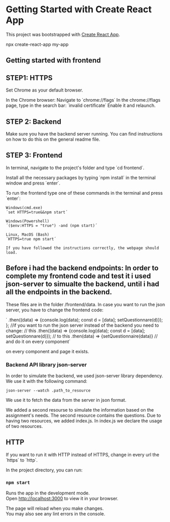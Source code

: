 # Getting Started with Create React App

This project was bootstrapped with [Create React App](https://github.com/facebook/create-react-app).

npx create-react-app my-app

## Getting started with frontend 

## STEP1: HTTPS 
Set Chrome as your default browser.

In the Chrome browser:
Navigate to ΄chrome://flags΄ 
In the chrome://flags page, type in the search bar: ΄invalid certificate΄
Εnable it and relaunch.

## STEP 2: Backend
Make sure you have the backend server running. You can find instructions on how to do this on the general readme file.

## STEP 3: Frontend
In terminal, navigate to the project's folder and type ΄cd frontend΄.

Install all the necessary packages by typing ΄npm install΄ in the terminal window and press ΄enter΄.

To run the frontend type one of these commands in the terminal and press ΄enter΄:

    Windows(cmd.exe)  
    ΄set HTTPS=true&&npm start΄

    Windows(Powershell)
    ΄($env:HTTPS = "true") -and (npm start)΄

    Linux, MacOS (Bash)
    ΄HTTPS=true npm start΄

    If you have followed the instructions correctly, the webpage should load.


## Before i had the backend endpoints: In order to complete my frontend code and test it i used json-server to simualte the backend, until i had all the endpoints in the backend.
These files are in the folder /frontend/data. In case you want to run the json server, you have to change the frontend code: 

΄  .then((data) => {console.log(data); const d = [data]; setQuestionnare(d)});
    }; //if you want to run the json server instead of the backend you need to change:
    //   this     .then((data) => {console.log(data); const d = [data]; setQuestionnare(d)});
    //   to this  .then(data) => {setQuestionnaire(data)}
    // and do it on every component΄

 on every component and page it exists.
### Backend API library json-server

In order to simulate the backend, we used json-server library dependency. We use it with the following command:

```
json-server --watch .path_to_resource
```
We use it to fetch the data from the server in json format.

We added a second resourse to simulate the information based on the assignment's needs. The second resource contains the questions.
Due to having two resources, we added index.js. In index.js we declare the usage of two resources.

## HTTP 
If you want to run it with HTTP instead of HTTPS, change in every url the ΄https΄ to ΄http΄.

In the project directory, you can run:

### `npm start`

Runs the app in the development mode.\
Open [http://localhost:3000](http://localhost:3000) to view it in your browser.

The page will reload when you make changes.\
You may also see any lint errors in the console.
